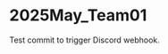 <!-- Webhook test: commit 04 -->
<!-- Webhook test: May 9 -->
# 2025May_Team01
Test commit to trigger Discord webhook.
